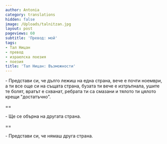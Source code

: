 ```yaml
---
author: Antonia
category: translations
hidden: false
image: /Uploads/talnitzan.jpg
layout: post
pageviews: 60
subtitle: 'Превод: мой'
tags:
- Тал Ницан
- превод
- израелска поезия
- поезия
title: 'Тал Ницан: Възможности'
---
```


\- Представи си, че дълго лежиш на една страна, вече е почти ноември, а ти все още си на същата страна, бузата ти вече е изтръпнала, ушите те болят, вратът е схванат, ребрата ти са смазани и тялото ти цялото крещи "достатъчно".

\==

\- Ще се обърна на другата страна.

\==

\- Представи си, че нямаш друга страна.